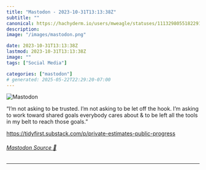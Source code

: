 ```yaml
---
title: "Mastodon - 2023-10-31T13:13:38Z"
subtitle: ""
canonical: https://hachyderm.io/users/mweagle/statuses/111329805518229181
description:
image: "/images/mastodon.png"

date: 2023-10-31T13:13:38Z
lastmod: 2023-10-31T13:13:38Z
image: ""
tags: ["Social Media"]

categories: ["mastodon"]
# generated: 2025-05-22T22:29:20-07:00
---
```

![Mastodon](/images/mastodon.png)

<p>“I’m not asking to be trusted. I’m not asking to be let off the hook. I’m asking to work toward shared goals everybody cares about &amp; to be left all the tools in my belt to reach those goals.”</p><p><a href="https://tidyfirst.substack.com/p/private-estimates-public-progress" target="_blank" rel="nofollow noopener noreferrer" translate="no"><span class="invisible">https://</span><span class="ellipsis">tidyfirst.substack.com/p/priva</span><span class="invisible">te-estimates-public-progress</span></a></p>


###### [Mastodon Source 🐘](https://hachyderm.io/@mweagle/111329805518229181)

___
